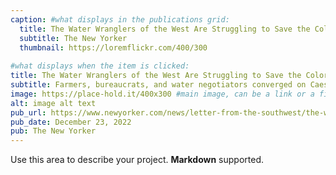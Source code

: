 ```yaml
---
caption: #what displays in the publications grid:
  title: The Water Wranglers of the West Are Struggling to Save the Colorado River
  subtitle: The New Yorker
  thumbnail: https://loremflickr.com/400/300
  
#what displays when the item is clicked:
title: The Water Wranglers of the West Are Struggling to Save the Colorado River
subtitle: Farmers, bureaucrats, and water negotiators converged on Caesars Palace, in Las Vegas, to fight over the future of the drought-stricken Southwest.
image: https://place-hold.it/400x300 #main image, can be a link or a file in assets/img/publications
alt: image alt text
pub_url: https://www.newyorker.com/news/letter-from-the-southwest/the-water-wranglers-of-the-west-are-struggling-to-save-the-colorado-river
pub_date: December 23, 2022
pub: The New Yorker
---
```


Use this area to describe your project. **Markdown** supported.